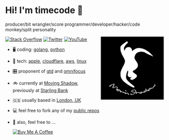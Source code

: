 # Hi! I'm timecode 👋

producer/bit wrangler/score programmer/developer/hacker/code monkey/split personality

<!-- markdownlint-disable MD033 -->
<div>
<div style="float: right;">
<img src="https://github.com/timecode/timecode/raw/main/header.png" width="200" alt="Moving Shadow Logo" />
</div>

<div style="float: left;">
<a href="https://stackoverflow.com/users/422772/timecode">
<img src="https://img.shields.io/badge/-Stack%20Overflow-%23f48024" alt="Stack Overflow" /></a>
<a href="https://twitter.com/timecode">
<img src="https://img.shields.io/badge/-Twitter-%231DA1F2" alt="Twitter" /></a>
<a href="https://www.youtube.com/movingshadowhq">
<img src="https://img.shields.io/badge/-YouTube-%23FF0000" alt="YouTube" /></a>
</div>

<div style="clear: left;">
</div>
</div>

-   🖥 coding: [golang](https://golang.org/), [python](https://www.python.org/)
-   💾 tech: [apple](https://www.apple.com/), [cloudflare](https://www.cloudflare.com/), [aws](https://aws.amazon.com/), [linux](https://www.kernel.org/)
-   🎛 proponent of [gtd](https://gettingthingsdone.com/what-is-gtd/) and [omnifocus](https://www.omnigroup.com/omnifocus)
-   🚲 currently at [Moving Shadow](https://github.com/movingshadow), previously at [Starling Bank](https://github.com/starlingbank)
-   🇬🇧 usually based in [London, UK](https://visitlondon.com/)
-   💻 feel free to fork any of my [public repos](https://github.com/timecode?tab=repositories)
-   🤩 also, feel free to ...

    <a href="https://www.buymeacoffee.com/" target="_blank"><img src="https://cdn.buymeacoffee.com/buttons/v2/default-yellow.png" alt="Buy Me A Coffee" style="height: 60px !important;width: 217px !important;" ></a>
<!-- markdownlint-enable MD033 -->
